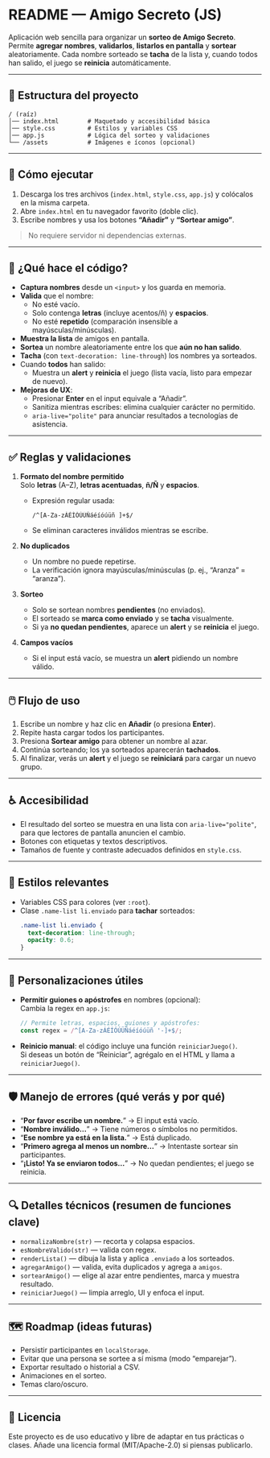 # README — Amigo Secreto (JS)

Aplicación web sencilla para organizar un **sorteo de Amigo Secreto**.  
Permite **agregar nombres**, **validarlos**, **listarlos en pantalla** y **sortear** aleatoriamente. Cada nombre sorteado se **tacha** de la lista y, cuando todos han salido, el juego se **reinicia** automáticamente.

---

## 📂 Estructura del proyecto

```
/ (raíz)
│── index.html        # Maquetado y accesibilidad básica
│── style.css         # Estilos y variables CSS
│── app.js            # Lógica del sorteo y validaciones
└── /assets           # Imágenes e íconos (opcional)
```

---

## 🚀 Cómo ejecutar

1. Descarga los tres archivos (`index.html`, `style.css`, `app.js`) y colócalos en la misma carpeta.
2. Abre `index.html` en tu navegador favorito (doble clic).
3. Escribe nombres y usa los botones **“Añadir”** y **“Sortear amigo”**.

> No requiere servidor ni dependencias externas.

---

## 🧠 ¿Qué hace el código?

- **Captura nombres** desde un `<input>` y los guarda en memoria.
- **Valida** que el nombre:
  - No esté vacío.
  - Solo contenga **letras** (incluye acentos/ñ) y **espacios**.
  - No esté **repetido** (comparación insensible a mayúsculas/minúsculas).
- **Muestra la lista** de amigos en pantalla.
- **Sortea** un nombre aleatoriamente entre los que **aún no han salido**.
- **Tacha** (con `text-decoration: line-through`) los nombres ya sorteados.
- Cuando **todos** han salido:
  - Muestra un **alert** y **reinicia** el juego (lista vacía, listo para empezar de nuevo).
- **Mejoras de UX**:
  - Presionar **Enter** en el input equivale a “Añadir”.
  - Sanitiza mientras escribes: elimina cualquier carácter no permitido.
  - `aria-live="polite"` para anunciar resultados a tecnologías de asistencia.

---

## ✅ Reglas y validaciones

1. **Formato del nombre permitido**  
   Solo **letras** (A–Z), **letras acentuadas**, **ñ/Ñ** y **espacios**.
   - Expresión regular usada:  
     ```regex
     /^[A-Za-zÁÉÍÓÚÜÑáéíóúüñ ]+$/
     ```
   - Se eliminan caracteres inválidos mientras se escribe.

2. **No duplicados**  
   - Un nombre no puede repetirse.  
   - La verificación ignora mayúsculas/minúsculas (p. ej., “Aranza” = “aranza”).

3. **Sorteo**  
   - Solo se sortean nombres **pendientes** (no enviados).
   - El sorteado se **marca como enviado** y se **tacha** visualmente.
   - Si ya **no quedan pendientes**, aparece un **alert** y se **reinicia** el juego.

4. **Campos vacíos**  
   - Si el input está vacío, se muestra un **alert** pidiendo un nombre válido.

---

## 🖱️ Flujo de uso

1. Escribe un nombre y haz clic en **Añadir** (o presiona **Enter**).
2. Repite hasta cargar todos los participantes.
3. Presiona **Sortear amigo** para obtener un nombre al azar.
4. Continúa sorteando; los ya sorteados aparecerán **tachados**.
5. Al finalizar, verás un **alert** y el juego se **reiniciará** para cargar un nuevo grupo.

---

## ♿ Accesibilidad

- El resultado del sorteo se muestra en una lista con `aria-live="polite"`, para que lectores de pantalla anuncien el cambio.
- Botones con etiquetas y textos descriptivos.
- Tamaños de fuente y contraste adecuados definidos en `style.css`.

---

## 🎨 Estilos relevantes

- Variables CSS para colores (ver `:root`).
- Clase `.name-list li.enviado` para **tachar** sorteados:
  ```css
  .name-list li.enviado {
    text-decoration: line-through;
    opacity: 0.6;
  }
  ```

---

## 🧩 Personalizaciones útiles

- **Permitir guiones o apóstrofes** en nombres (opcional):  
  Cambia la regex en `app.js`:
  ```js
  // Permite letras, espacios, guiones y apóstrofes:
  const regex = /^[A-Za-zÁÉÍÓÚÜÑáéíóúüñ '-]+$/;
  ```
- **Reinicio manual**: el código incluye una función `reiniciarJuego()`.  
  Si deseas un botón de “Reiniciar”, agrégalo en el HTML y llama a `reiniciarJuego()`.

---

## 🛡️ Manejo de errores (qué verás y por qué)

- “**Por favor escribe un nombre.**” → El input está vacío.
- “**Nombre inválido…**” → Tiene números o símbolos no permitidos.
- “**Ese nombre ya está en la lista.**” → Está duplicado.
- “**Primero agrega al menos un nombre…**” → Intentaste sortear sin participantes.
- “**¡Listo! Ya se enviaron todos…**” → No quedan pendientes; el juego se reinicia.

---

## 🔍 Detalles técnicos (resumen de funciones clave)

- `normalizaNombre(str)` — recorta y colapsa espacios.
- `esNombreValido(str)` — valida con regex.
- `renderLista()` — dibuja la lista y aplica `.enviado` a los sorteados.
- `agregarAmigo()` — valida, evita duplicados y agrega a `amigos`.
- `sortearAmigo()` — elige al azar entre pendientes, marca y muestra resultado.
- `reiniciarJuego()` — limpia arreglo, UI y enfoca el input.

---

## 🗺️ Roadmap (ideas futuras)

- Persistir participantes en `localStorage`.
- Evitar que una persona se sortee a sí misma (modo “emparejar”).
- Exportar resultado o historial a CSV.
- Animaciones en el sorteo.
- Temas claro/oscuro.

---

## 📜 Licencia

Este proyecto es de uso educativo y libre de adaptar en tus prácticas o clases. Añade una licencia formal (MIT/Apache-2.0) si piensas publicarlo.

